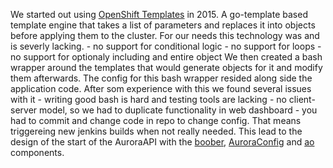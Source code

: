 We started out using [OpenShift Templates](https://docs.openshift.org/latest/dev_guide/templates.html) in 2015. A go-template based template engine that takes a list of parameters and replaces it into objects before applying them to the cluster. For our needs this technology was and is severly lacking. - no support for conditional logic - no support for loops - no support for optionaly including and entire object We then created a bash wrapper around the templates that would generate objects for it and modify them afterwards. The config for this bash wrapper resided along side the application code. After som experience with this we found several issues with it - writing good bash is hard and testing tools are lacking - no client-server model, so we had to duplicate functionality in web dashboard - you had to commit and change code in repo to change config. That means triggereing new jenkins builds when not really needed. This lead to the design of the start of the AuroraAPI with the [boober](aurorapi/boober), [AuroraConfig](auroraConfig) and [ao](tools/ao) components.

